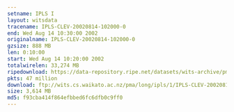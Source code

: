 ```yaml
---
setname: IPLS I
layout: witsdata
tracename: IPLS-CLEV-20020814-102000-0
end: Wed Aug 14 10:30:00 2002
originalname: IPLS-CLEV-20020814-102000-0
gzsize: 888 MB
len: 0:10:00
start: Wed Aug 14 10:20:00 2002
totalwirelen: 33,274 MB
ripedownload: https://data-repository.ripe.net/datasets/wits-archive/pma/long/ipls/1/IPLS-CLEV-20020814-102000-0.gz
pkts: 47 million
download: ftp://wits.cs.waikato.ac.nz/pma/long/ipls/1/IPLS-CLEV-20020814-102000-0.gz
size: 3,614 MB
md5: f93cba414f864efbbed6fc6dfb0c9ff0
---
```

